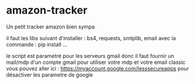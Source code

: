 # amazon-tracker
Un petit tracker amazon bien sympa

il faut les libs suivant d'installer : bs4, requests, smtplib, email
avec la commande : pip install ...

le script est parametré pour les serveurs gmail donc il faut fournir un mail/mdp d'un compte gmail 
pour utiliser votre mdp et votre email classic vous pouvez aller ici :
https://myaccount.google.com/lesssecureapps pour désactiver les parametre de google

